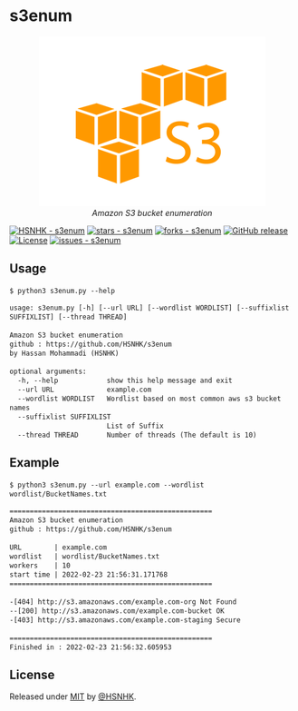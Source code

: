 # s3enum

<p align="center">
<img src="resources/images/amazon-s3.jpg">
<br/>
<i>Amazon S3 bucket enumeration</i>
</p>

[![HSNHK - s3enum](https://img.shields.io/static/v1?label=HSNHK&message=s3enum&color=blue&logo=github)](https://github.com/HSNHK/s3enum)
[![stars - s3enum](https://img.shields.io/github/stars/HSNHK/s3enum?style=social)](https://github.com/HSNHK/s3enum)
[![forks - s3enum](https://img.shields.io/github/forks/HSNHK/s3enum?style=social)](https://github.com/HSNHK/s3enum) [![GitHub release](https://img.shields.io/github/release/HSNHK/s3enum?include_prereleases=&sort=semver)](https://github.com/HSNHK/s3enum/releases/)
[![License](https://img.shields.io/badge/License-MIT-blue)](#license)
[![issues - s3enum](https://img.shields.io/github/issues/HSNHK/s3enum)](https://github.com/HSNHK/s3enum/)

## Usage

```
$ python3 s3enum.py --help
```
```
usage: s3enum.py [-h] [--url URL] [--wordlist WORDLIST] [--suffixlist SUFFIXLIST] [--thread THREAD]

Amazon S3 bucket enumeration 
github : https://github.com/HSNHK/s3enum 
by Hassan Mohammadi (HSNHK)

optional arguments:
  -h, --help            show this help message and exit
  --url URL             example.com
  --wordlist WORDLIST   Wordlist based on most common aws s3 bucket names
  --suffixlist SUFFIXLIST
                        List of Suffix
  --thread THREAD       Number of threads (The default is 10)
```

## Example
```
$ python3 s3enum.py --url example.com --wordlist wordlist/BucketNames.txt
```
```
==================================================
Amazon S3 bucket enumeration
github : https://github.com/HSNHK/s3enum

URL        | example.com
wordlist   | wordlist/BucketNames.txt
workers    | 10
start time | 2022-02-23 21:56:31.171768
==================================================

-[404] http://s3.amazonaws.com/example.com-org Not Found
--[200] http://s3.amazonaws.com/example.com-bucket OK
-[403] http://s3.amazonaws.com/example.com-staging Secure

==================================================
Finished in : 2022-02-23 21:56:32.605953
```

## License

Released under [MIT](/LICENSE) by [@HSNHK](https://github.com/HSNHK).